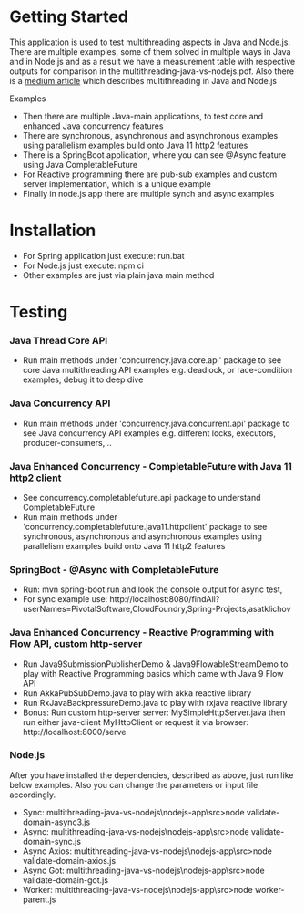 # Getting Started

This application is used to test multithreading aspects in Java and Node.js. 
There are multiple examples, some of them solved in multiple ways in Java and in Node.js
and as a result we have a measurement table with respective outputs for comparison in the multithreading-java-vs-nodejs.pdf. 
Also there is a [medium article](https://medium.com/modern-mainframe/lsp-magic-mainframe-language-support-in-modern-ides-4ea3d81259b3) 
which describes multithreading in Java and Node.js 

Examples
- Then there are multiple Java-main applications, to test core and enhanced Java concurrency features
- There are synchronous, asynchronous and asynchronous examples using parallelism examples build onto Java 11 http2 features
- There is a SpringBoot application, where you can see @Async feature using Java CompletableFuture
- For Reactive programming there are pub-sub examples and custom server implementation, which is a unique example 
- Finally in node.js app there are multiple synch and async examples 

# Installation
- For Spring application just execute:  run.bat
- For Node.js just execute: npm ci
- Other examples are just via plain java main method
 
# Testing


### Java Thread Core API  
- Run main methods under 'concurrency.java.core.api' package to see 
core Java multithreading API examples e.g. deadlock, or race-condition examples, debug it to deep dive  

### Java Concurrency API 

- Run main methods under 'concurrency.java.concurrent.api' package to see 
Java concurrency API examples e.g. different locks, executors, producer-consumers, .. 

### Java Enhanced Concurrency - CompletableFuture with Java 11 http2 client

- See concurrency.completablefuture.api package to understand CompletableFuture
- Run main methods under 'concurrency.completablefuture.java11.httpclient' package to see 
synchronous, asynchronous and asynchronous examples using parallelism examples build onto Java 11 http2 features 

### SpringBoot - @Async with CompletableFuture

- Run: mvn spring-boot:run and look the console output for async test,
- For sync example use: http://localhost:8080/findAll?userNames=PivotalSoftware,CloudFoundry,Spring-Projects,asatklichov


### Java Enhanced Concurrency - Reactive Programming with Flow API, custom http-server

- Run Java9SubmissionPublisherDemo &  Java9FlowableStreamDemo to play with Reactive Programming basics which came with Java 9 Flow API  
- Run AkkaPubSubDemo.java to play with akka reactive library 
- Run RxJavaBackpressureDemo.java to play with rxjava reactive library 
- Bonus: Run custom http-server server: MySimpleHttpServer.java then run either java-client MyHttpClient 
or request it via browser: http://localhost:8000/serve



### Node.js 
After you have installed the dependencies, described as above, just run like below examples. 
Also you can change the parameters or input file accordingly. 
- Sync:  multithreading-java-vs-nodejs\nodejs-app\src>node validate-domain-async3.js
- Async: multithreading-java-vs-nodejs\nodejs-app\src>node validate-domain-sync.js
- Async Axios: multithreading-java-vs-nodejs\nodejs-app\src>node validate-domain-axios.js
- Async Got: multithreading-java-vs-nodejs\nodejs-app\src>node validate-domain-got.js
- Worker: multithreading-java-vs-nodejs\nodejs-app\src>node worker-parent.js
